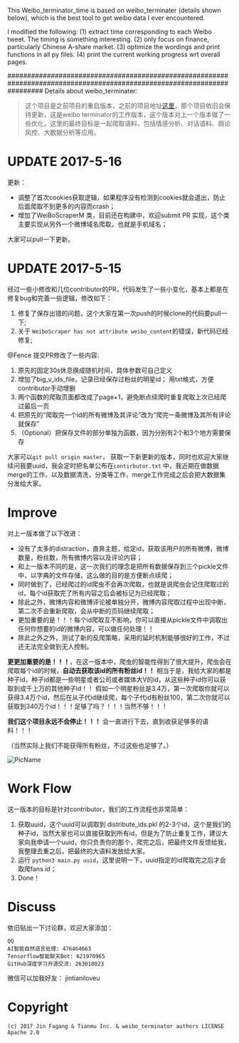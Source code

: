 This Weibo_terminator_time is based on weibo_terminater (details shown below), which is the best tool to get weibo data I ever encountered.

I modified the following:
(1) extract time corresponding to each Weibo tweet. The timing is something interesting.
(2) only focus on finance, particularly Chinese A-share market.
(3) optimize the wordings and print functions in all py files.
(4) print the current working progress wrt overall pages.

#########################################################################################################################
Details about weibo_terminater:

> 这个项目是之前项目的重启版本，之前的项目地址[这里](https://github.com/jinfagang/weibo_terminater.git)，那个项目依旧会保持更新，这是weibo terminator的工作版本，这个版本对上一个版本做了一些优化，这里的最终目标是一起爬取语料，包括情感分析、对话语料、舆论风控、大数据分析等应用。

# UPDATE 2017-5-16

更新：
* 调整了首次cookies获取逻辑，如果程序没有检测到cookies就会退出，防止后面爬取不到更多的内容而crash；
* 增加了WeiBoScraperM 类，目前还在构建中，欢迎submit PR 实现，这个类主要实现从另外一个微博域名爬取，也就是手机域名；

大家可以pull一下更新。

# UPDATE 2017-5-15

经过一些小修改和几位contributor的PR，代码发生了一些小变化，基本上都是在修复bug和完善一些逻辑，修改如下：

1. 修复了保存出错的问题，这个大家在第一次push的时候clone的代码要pull一下;
2. 关于 `WeiboScraper has not attribute weibo_content`的错误，新代码已经修复;

@Fence 提交PR修改了一些内容:
1. 原先的固定30s休息换成随机时间，具体参数可自己定义
2. 增加了big_v_ids_file，记录已经保存过粉丝的明星id； 用txt格式，方便contributor手动增删
3. 两个函数的爬取页面都改成了page+1，避免断点续爬时重复爬取上次已经爬过最后一页
4. 把原先的“爬取完一个id的所有微博及其评论”改为“爬完一条微博及其所有评论就保存”
5. （Optional）把保存文件的部分单独为函数，因为分别有2个和3个地方需要保存

大家可以`git pull origin master`， 获取一下新更新的版本，同时也欢迎大家继续问我要uuid，我会定时把名单公布在`contirbutor.txt` 中，我近期在做数据merge的工作，以及数据清洗，分类等工作，merge工作完成之后会把大数据集分发给大家。


# Improve

对上一版本做了以下改进：

* 没有了太多的distraction，直奔主题，给定id，获取该用户的所有微博，微博数量，粉丝数，所有微博内容以及评论内容；
* 和上一版本不同的是，这一次我们的理念是把所有数据保存到三个pickle文件中，以字典的文件存储，这么做的目的是方便断点续爬；
* 同时做到了，已经爬过的id爬虫不会再次爬取，也就是说爬虫会记住爬取过的id，每个id获取完了所有内容之后会被标记为已经爬取；
* 除此之外，微博内容和微博评论被单独分开，微博内容爬取过程中出现中断，第二次不会重新爬取，会从中断的页码继续爬取；
* 更加重要的是！！！每个id爬取互不影响，你可以直接从pickle文件中调取出任何你想要的id的微博内容，可以做任何处理！！
* 除此之外之外，测试了新的反爬策略，采用的延时机制能够很好的工作，不过还无法完全做到无人控制。

**更更加重要的是！！！**，在这一版本中，爬虫的智能性得到了很大提升，爬虫会在爬取每个id的时候，**自动去获取该id的所有粉丝id！！**
相当于是，我给大家的都是种子id，种子id都是一些明星或者公司或者媒体大V的id，从这些种子id你可以获取到成千上万的其他种子id！！
假如一个明星粉丝是3.4万，第一次爬取你就可以获得3.4万个id，然后在从子代id继续爬，每个子代id有粉丝100，第二次你就可以获取到340万个id！！！足够了吗？！！！当然不够！！！

**我们这个项目永远不会停止！！！** 会一直进行下去，直到收获足够多的语料！！！

（当然实际上我们不能获得所有粉丝，不过这些也足够了。）

![PicName](http://ofwzcunzi.bkt.clouddn.com/lqcx6MLSdS8whJVt.png)

# Work Flow

这一版本的目标是针对contributor，我们的工作流程也非常简单：

1. 获取uuid，这个uuid可以调取到 distribute_ids.pkl 的2-3个id，这个是我们的种子id，当然大家也可以直接获取到所有id，但是为了防止重复工作，建议大家向我申请一个uuid，你只负责你的那个，爬完之后，把最终文件反馈给我，我整理去重之后，把最终的大语料发放给大家。
2. 运行 `python3 main.py uuid`，这里说明一下，uuid指定的id爬取完之后才会取爬fans id；
3. Done！

# Discuss

依旧贴出一下讨论群，欢迎大家添加：
```
QQ
AI智能自然语言处理: 476464663
Tensorflow智能聊天Bot: 621970965
GitHub深度学习开源交流: 263018023
```
微信可以加我好友： jintianiloveu

# Copyright

```
(c) 2017 Jin Fagang & Tianmu Inc. & weibo_terminator authors LICENSE Apache 2.0
```
